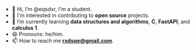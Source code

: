 - 👋 Hi, I’m @eqsdxr, I'm a student.
- 👀 I'm interested in contributing to **open source** projects.
- 🌱 I’m currently learning **data structures and algorithms**, **C**, **FastAPI**, and **calculus 1**.
- 😄 Pronouns: he/him.
- 📫 How to reach me **rxdsqe@gmail.com**.

<!---
- ⚡ Fun fact: I like to t --->

<!---
eqsdxr/eqsdxr is a ✨ special ✨ repository because its `README.md` (this file) appears on your GitHub profile.
You can click the Preview link to take a look at your changes.
--->
